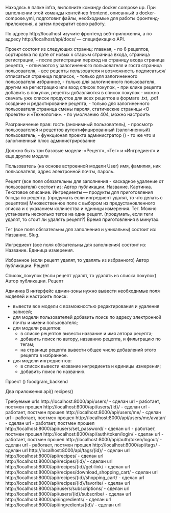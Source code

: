 Находясь в папке infra, выполните команду docker compose up. При выполнении этой команды контейнер frontend, описанный в docker-compose.yml, подготовит файлы, необходимые для работы фронтенд-приложения, а затем прекратит свою работу.

По адресу http://localhost изучите фронтенд веб-приложения, а по адресу http://localhost/api/docs/ — спецификацию API.


Проект состоит из следующих страниц: 
главная, - по 6 рецептов, сортировка по дате от новых к старым
страница входа,
страница регистрации, - после регистрации переход на страницу входа
страница рецепта, - отличаются у залогиненного пользователя и гостя
страница пользователя, - все рецепты пользователя и возможность подписаться/отписаться
страница подписок, - только для залогиненного пользователя
избранное, - только для залогиненного пользователя, другим на регистрацию или вход
список покупок, - при клике рецепта добавить в покупки, рецепты добавляются в список покупок 
                - можно скачать уже список продуктов для всех рецептов в формате .txt, .pdf
создание и редактирование рецепта, - только для залогиненного пользователя
страница смены пароля,
статические страницы «О проекте» и «Технологии». - по умолчанию 404, можно настроить



Разграничение прав:
гость (анонимный пользователь), - просмотр пользователей и рецептов
аутентифицированный (залогиненный) пользователь, - функционал проекта
администратор () - то же что и залогиненный плюс администрирование



Должно быть три базовые модели: «Рецепт», «Тег» и «Ингредиент» и еще другие модели

Пользователь (на основе встроенной модели User)
имя,
фамилия,
ник пользователя,
адрес электронной почты,
пароль.

Рецепт (все поля обязательны для заполнения - каскадное удаление от пользователя) состоит из:
Автор публикации.
Название.
Картинка.
Текстовое описание.
Ингредиенты — продукты для приготовления блюда по рецепту. (продумать если ингредиент удалят, то что делать с рецептом)
              Множественное поле с выбором из предустановленного списка и с указанием количества и единицы измерения.
Тег. Можно установить несколько тегов на один рецепт. (продумать, если теги удалят, то стоит ли удалять рецепт?)
Время приготовления в минутах.

Тег (все поля обязательны для заполнения и уникальны) состоит из:
Название.
Slug.

Ингредиент (все поля обязательны для заполнения) состоит из:
Название.
Единица измерения.

Избранное (если рецепт удалят, то удалять из избранного)
Автор публикации.
Рецепт

Список_покупок (если рецепт удалят, то удалять из списка покупок)
Автор публикации.
Рецепт



Админка
В интерфейс админ-зоны нужно вывести необходимые поля моделей и настроить поиск:
- вывести все модели с возможностью редактирования и удаления записей;
- для модели пользователей добавить поиск по адресу электронной почты и имени пользователя;
- для модели рецептов:
    - в списке рецептов вывести название и имя автора рецепта;
    - добавить поиск по автору, названию рецепта, и фильтрацию по тегам;
    - на странице рецепта вывести общее число добавлений этого рецепта в избранное.
- для модели ингредиентов:
    - в список вывести название ингредиента и единицы измерения;
    - добавить поиск по названию.


Проект ()
foodgram_backend

Два приложения
api()
recipes()



Требуемые urls
http://localhost:8000/api/users/ - сделан url - работает, постмен прошел
http://localhost:8000/api/users/{id}/ - сделан url - работает, постмен прошел
http://localhost:8000/api/users/me/ - сделан url - работает, постмен прошел
http://localhost:8000/api/users/me/avatar/ - сделан url - работает, постмен прошел
http://localhost:8000/api/users/set_password/ - сделан url - работает, постмен прошел
http://localhost:8000/api/auth/token/login/ - сделан url  - работает, постмен прошел
http://localhost:8000/api/auth/token/logout/ - сделан url - работает, постмен прошел
http://localhost:8000/api/tags/ - сделан url
http://localhost:8000/api/tags/{id}/ - сделан url
http://localhost:8000/api/recipes/ - сделан url
http://localhost:8000/api/recipes/{id}/ - сделан url
http://localhost:8000/api/recipes/{id}/get-link/ - сделан url
http://localhost:8000/api/recipes/download_shopping_cart/ - сделан url
http://localhost:8000/api/recipes/{id}/shopping_cart/ - сделан url
http://localhost:8000/api/recipes/{id}/favorite/ - сделан url
http://localhost:8000/api/users/subscriptions/ - сделан url
http://localhost:8000/api/users/{id}/subscribe/ - сделан url
http://localhost:8000/api/ingredients/ - сделан url
http://localhost:8000/api/ingredients/{id}/ - сделан url

